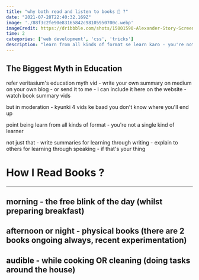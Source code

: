 ```yaml
---
title: "why both read and listen to books 🤔 ?"
date: "2021-07-28T22:40:32.169Z"
image: './88f3c2fe90e83165842c98105950700c.webp'
imageCredit: https://dribbble.com/shots/15001590-Alexander-Story-Screens
time: 2
categories: ['web development', 'css', 'tricks']
description: "learn from all kinds of format se learn karo - you're not a single kind of learner"
---
```


The Biggest Myth in Education
-----------------------------

refer veritasium's education myth vid - write your own summary on medium on your own blog - or send it to me - i can include it here on the website - watch book summary vids

but in moderation - kyunki 4 vids ke baad you don't know where you'll end up

point being learn from all kinds of format - you're not a single kind of learner

not just that - write summaries for learning through writing - explain to others for learning through speaking - if that's your thing

# How I Read Books ?
--------------------

## morning - the free blink of the day (whilst preparing breakfast)
## afternoon or night - physical books (there are 2 books ongoing always, recent experimentation)
## audible - while cooking OR cleaning (doing tasks around the house)
